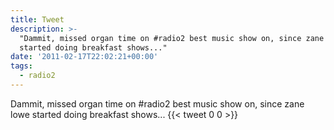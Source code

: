 ```yaml
---
title: Tweet
description: >-
  "Dammit, missed organ time on #radio2 best music show on, since zane lowe
  started doing breakfast shows..."
date: '2011-02-17T22:02:21+00:00'
tags:
  - radio2
---
```

Dammit, missed organ time on #radio2 best music show on, since zane lowe started doing breakfast shows...
      {{< tweet 0 0 >}}
    
